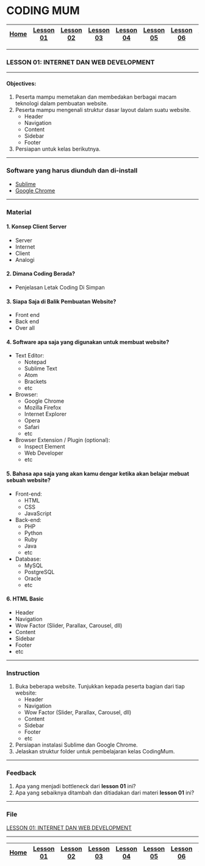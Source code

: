 # CODING MUM

| [Home][0] | [Lesson 01][1] | [Lesson 02][2] | [Lesson 03][3] | [Lesson 04][4] | [Lesson 05][5] | [Lesson 06][6] | [Lesson 07][7] | [Presentation][8] |
|:---------:|:--------------:|:--------------:|:--------------:|:--------------:|:--------------:|:--------------------:|:--------------:|:-----------------:|

---

### LESSON 01: INTERNET DAN WEB DEVELOPMENT

---

#### Objectives:
1. Peserta mampu memetakan dan membedakan berbagai macam teknologi dalam pembuatan website.
2. Peserta mampu mengenali struktur dasar layout dalam suatu website.
    * Header
    * Navigation
    * Content
    * Sidebar
    * Footer
3. Persiapan untuk kelas berikutnya.

---

### Software yang harus diunduh dan di-install
  * [Sublime](https://www.sublimetext.com/3)
  * [Google Chrome](https://support.google.com/chrome/answer/95346?co=GENIE.Platform%3DDesktop&hl=id)

---

### Material

#### 1. Konsep Client Server
  * Server
  * Internet
  * Client
  * Analogi

#### 2. Dimana Coding Berada?
  * Penjelasan Letak Coding Di Simpan

#### 3. Siapa Saja di Balik Pembuatan Website?
  * Front end
  * Back end
  * Over all

#### 4. Software apa saja yang digunakan untuk membuat website?
  * Text Editor:
      * Notepad
      * Sublime Text
      * Atom
      * Brackets
      * etc
  * Browser:
      * Google Chrome
      * Mozilla Firefox
      * Internet Explorer
      * Opera
      * Safari
      * etc
  * Browser Extension / Plugin (optional):
      * Inspect Element
      * Web Developer
      * etc

#### 5. Bahasa apa saja yang akan kamu dengar ketika akan belajar mebuat sebuah website?
  * Front-end:
      * HTML
      * CSS
      * JavaScript
  * Back-end:
      * PHP
      * Python
      * Ruby
      * Java
      * etc
  * Database:
      * MySQL
      * PostgreSQL
      * Oracle
      * etc

#### 6. HTML Basic
  * Header
  * Navigation
  * Wow Factor (Slider, Parallax, Carousel, dll)
  * Content
  * Sidebar
  * Footer
  * etc

---

### Instruction
1. Buka beberapa website. Tunjukkan kepada peserta bagian dari tiap website:
    * Header
    * Navigation
    * Wow Factor (Slider, Parallax, Carousel, dll)
    * Content
    * Sidebar
    * Footer
    * etc
2. Persiapan instalasi Sublime dan Google Chrome.
3. Jelaskan struktur folder untuk pembelajaran kelas CodingMum.

---

### Feedback
1. Apa yang menjadi bottleneck dari **lesson 01** ini?
2. Apa yang sebaiknya ditambah dan ditiadakan dari materi **lesson 01** ini?

---

### File
[LESSON 01: INTERNET DAN WEB DEVELOPMENT](files/Lesson1-InternetdanWebDevelopment.pptx)

---

| [Home][0] | [Lesson 01][1] | [Lesson 02][2] | [Lesson 03][3] | [Lesson 04][4] | [Lesson 05][5] | [Lesson 06][6] | [Lesson 07][7] | [Presentation][8] |
|:---------:|:--------------:|:--------------:|:--------------:|:--------------:|:--------------:|:--------------------:|:--------------:|:-----------------:|

[0]: README.md "Home"
[1]: lesson-01.md "Internet dan Web Development"
[2]: lesson-02.md "Pengenalan HTML dan CSS"
[3]: lesson-03.md "Pembahasan Lebih Rinci Tentang HTML"
[4]: lesson-04.md "Pembahasan Lebih Rinci Tentang CSS"
[5]: lesson-05.md "Framework Bootstrap"
[6]: lesson-06.md "Personal Project"
[7]: lesson-07.md "Domain, Hosting dan GitHub"
[8]: lesson-08.md "Presentation"
